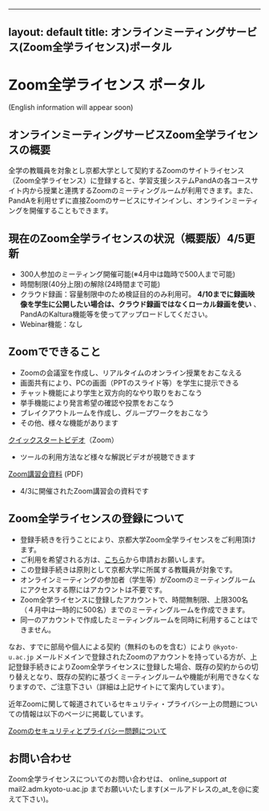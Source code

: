 
---
layout: default
title: オンラインミーティングサービス(Zoom全学ライセンス)ポータル 
---
# Zoom全学ライセンス ポータル
(English information will appear soon)
## オンラインミーティングサービスZoom全学ライセンスの概要

全学の教職員を対象とし京都大学として契約するZoomのサイトライセンス（Zoom全学ライセンス）に登録すると、学習支援システムPandAの各コースサイト内から授業と連携するZoomのミーティングルームが利用できます。また、PandAを利用せずに直接Zoomのサービスにサインインし、オンラインミーティングを開催することもできます。

## 現在のZoom全学ライセンスの状況（概要版）4/5更新
- 300人参加のミーティング開催可能(※4月中は臨時で500人まで可能)
- 時間制限(40分上限)の解除(24時間まで可能)
- クラウド録画：容量制限中のため検証目的のみ利用可。 **4/10までに録画映像を学生に公開したい場合は、クラウド録画ではなくローカル録画を使い** 、PandAのKaltura機能等を使ってアップロードしてください。
- Webinar機能：なし

<!-- その他詳細なオプションについては以下 -->

## Zoomでできること
- Zoomの会議室を作成し、リアルタイムのオンライン授業をおこなえる
- 画面共有により、PCの画面（PPTのスライド等）を学生に提示できる
- チャット機能により学生と双方向的なやり取りをおこなう
- 挙手機能により発言希望の確認や投票をおこなう
- ブレイクアウトルームを作成し、グループワークをおこなう
- その他、様々な機能があります

[クイックスタートビデオ](https://www.youtube.com/playlist?list=PLKpRxBfeD1kHaJpuWa-DKjWykMedlLZ0x)（Zoom）
- ツールの利用方法など様々な解説ビデオが視聴できます

[Zoom講習会資料](https://drive.google.com/file/d/1qwR5cWeZ4PkVAUT44Sr7awY9YBNpzpIW/view) (PDF)
- 4/3に開催されたZoom講習会の資料です

## Zoom全学ライセンスの登録について

- 登録手続きを行うことにより、京都大学Zoom全学ライセンスをご利用頂けます。
- ご利用を希望される方は、[こちら](https://kubar.rd.iimc.kyoto-u.ac.jp/zoom/)から申請おお願いします。
- この登録手続きは原則として京都大学に所属する教職員が対象です。
- オンラインミーティングの参加者（学生等）がZoomのミーティングルームにアクセスする際にはアカウントは不要です。
- Zoom全学ライセンスに登録したアカウントで、時間無制限、上限300名（４月中は一時的に500名）までのミーティングルームを作成できます。
- 同一のアカウントで作成したミーティングルームを同時に利用することはできません。

なお、すでに部局や個人による契約（無料のものを含む）により `@kyoto-u.ac.jp` メールドメインで登録されたZoomのアカウントを持っている方が、上記登録手続きによりZoom全学ライセンスに登録した場合、既存の契約からの切り替えとなり、既存の契約に基づくミーティングルームや機能が利用できなくなりますので、ご注意下さい（詳細は上記サイトにて案内しています）。

近年Zoomに関して報道されているセキュリティ・プライバシー上の問題についての情報は以下のページに掲載しています。

[Zoomのセキュリティとプライバシー問題について](zoom-security)

## お問い合わせ

Zoom全学ライセンスについてのお問い合わせは、 online_support _at_ mail2.adm.kyoto-u.ac.jp までお願いいたします(メールアドレスの_at_を@に変えて下さい)。 

